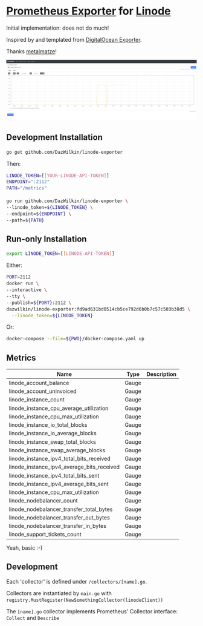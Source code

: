 # [Prometheus Exporter](https://prometheus.io/docs/instrumenting/exporters/) for [Linode](https://www.linode.com)

Initial implementation: does not do much!

Inspired by and templated from [DigitalOcean Exporter](https://github.com/metalmatze/digitalocean_exporter).

Thanks [metalmatze](https://github.com/metalmatze)!

![](images/linode_instance_count.png)

## Development Installation

```bash
go get github.com/DazWilkin/linode-exporter
```
Then:
```bash
LINODE_TOKEN=[[YOUR-LINODE-API-TOKEN]]
ENDPOINT=":2112"
PATH="/metrics"

go run github.com/DazWilkin/linode-exporter \
--linode_token=${LINODE_TOKEN} \
--endpoint=${ENDPOINT} \
--path=${PATH}
```

## Run-only Installation

```bash
export LINODE_TOKEN=[[LINODE-API-TOKEN]]
```
Either:
```bash
PORT=2112
docker run \
--interactive \
--tty \
--publish=${PORT}:2112 \
dazwilkin/linode-exporter:fd9ad631bd0514cb5ce792d6b0b7c57c503b38d5 \
  --linode_token=${LINODE_TOKEN}
```
Or:
```bash
docker-compose --file=${PWD}/docker-compose.yaml up
```
## Metrics

| Name                                       | Type  | Description
| ----                                       | ----  | -----------
| linode_account_balance                     | Gauge ||
| linode_account_uninvoiced                  | Gauge ||
| linode_instance_count                      | Gauge ||
| linode_instance_cpu_average_utilization    | Gauge ||
| linode_instance_cpu_max_utilization        | Gauge ||
| linode_instance_io_total_blocks            | Gauge ||
| linode_instance_io_average_blocks          | Gauge ||
| linode_instance_swap_total_blocks          | Gauge ||
| linode_instance_swap_average_blocks        | Gauge ||
| linode_instance_ipv4_total_bits_received   | Gauge ||
| linode_instance_ipv4_average_bits_received | Gauge ||
| linode_instance_ipv4_total_bits_sent       | Gauge ||
| linode_instance_ipv4_average_bits_sent     | Gauge ||
| linode_instance_cpu_max_utilization        | Gauge ||
| linode_nodebalancer_count                  | Gauge ||
| linode_nodebalancer_transfer_total_bytes   | Gauge ||
| linode_nodebalancer_transfer_out_bytes     | Gauge ||
| linode_nodebalancer_transfer_in_bytes      | Gauge ||
| linode_support_tickets_count               | Gauge ||

Yeah, basic :-)

## Development

Each 'collector' is defined under `/collectors/[name].go`.

Collectors are instantiated by `main.go` with `registry.MustRegister(NewSomethingCollector(linodeClient))`

The `[name].go` collector implements Prometheus' Collector interface: `Collect` and `Describe`
